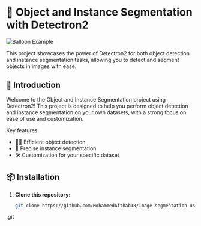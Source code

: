 # 🚀 Object and Instance Segmentation with Detectron2

![Balloon Example](![image](https://github.com/MohammedAfthab18/Image-segmentation-using-detectron2/assets/85329977/85f32021-3d64-418e-9de0-89ca313bb3d1)
)

This project showcases the power of Detectron2 for both object detection and instance segmentation tasks, allowing you to detect and segment objects in images with ease.

## 👋 Introduction

Welcome to the Object and Instance Segmentation project using Detectron2! This project is designed to help you perform object detection and instance segmentation on your own datasets, with a strong focus on ease of use and customization.

Key features:
- 🕵️‍♂️ Efficient object detection
- 🧩 Precise instance segmentation
- 🛠️ Customization for your specific dataset

## 📦 Installation

1. **Clone this repository:**
   ```bash
   git clone https://github.com/MohammedAfthab18/Image-segmentation-using-detectron2
.git

